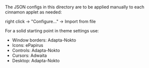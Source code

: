 The JSON configs in this directory are to be applied manually to each cinnamon applet as needed:

right click -> "Configure..." -> Import from file


For a solid starting point in theme settings use:
* Window borders: Adapta-Nokto
* Icons: ePapirus
* Controls: Adapta-Nokto
* Cursors: Adwaita
* Desktop: Adapta-Nokto
